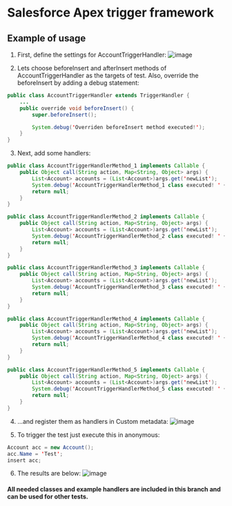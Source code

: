 # Salesforce Apex trigger framework

## Example of usage

1. First, define the settings for AccountTriggerHandler:
![image](https://user-images.githubusercontent.com/23140402/81467999-39b62c80-91e5-11ea-9884-51f8668186f5.png)

2. Lets choose beforeInsert and afterInsert methods of AccountTriggerHandler as the targets of test. Also, override the beforeInsert by adding a debug statement:
```java  
public class AccountTriggerHandler extends TriggerHandler {
    ...
    public override void beforeInsert() {
        super.beforeInsert();

        System.debug('Overriden beforeInsert method executed!');
    }
}
```
3. Next, add some handlers:
```java  
public class AccountTriggerHandlerMethod_1 implements Callable {
    public Object call(String action, Map<String, Object> args) {
        List<Account> accounts = (List<Account>)args.get('newList');
        System.debug('AccountTriggerHandlerMethod_1 class executed! ' + accounts.size() + ' records passed. - Should be the first method called');
        return null;
    }
}

public class AccountTriggerHandlerMethod_2 implements Callable {
    public Object call(String action, Map<String, Object> args) {
        List<Account> accounts = (List<Account>)args.get('newList');
        System.debug('AccountTriggerHandlerMethod_2 class executed! ' + accounts.size() + ' records passed.');
        return null;
    }
}

public class AccountTriggerHandlerMethod_3 implements Callable {
    public Object call(String action, Map<String, Object> args) {
        List<Account> accounts = (List<Account>)args.get('newList');
        System.debug('AccountTriggerHandlerMethod_3 class executed! ' + accounts.size() + ' records passed. - Should be the last method called (before all overrides)');
        return null;
    }
}

public class AccountTriggerHandlerMethod_4 implements Callable {
    public Object call(String action, Map<String, Object> args) {
        List<Account> accounts = (List<Account>)args.get('newList');
        System.debug('AccountTriggerHandlerMethod_4 class executed! ' + accounts.size() + ' records passed.');
        return null;
    }
}

public class AccountTriggerHandlerMethod_5 implements Callable {
    public Object call(String action, Map<String, Object> args) {
        List<Account> accounts = (List<Account>)args.get('newList');
        System.debug('AccountTriggerHandlerMethod_5 class executed! ' + accounts.size() + ' records passed.');
        return null;
    }
}
```
4. ...and register them as handlers in Custom metadata:
![image](https://user-images.githubusercontent.com/23140402/80419812-78dda700-88e2-11ea-9403-80765621a738.png)

5. To trigger the test just execute this in anonymous:
```java  
Account acc = new Account();
acc.Name = 'Test';
insert acc;
```

6. The results are below:
![image](https://user-images.githubusercontent.com/23140402/80420104-ec7fb400-88e2-11ea-8cf2-a99bfa2bc53b.png)

#### All needed classes and example handlers are included in this branch and can be used for other tests.